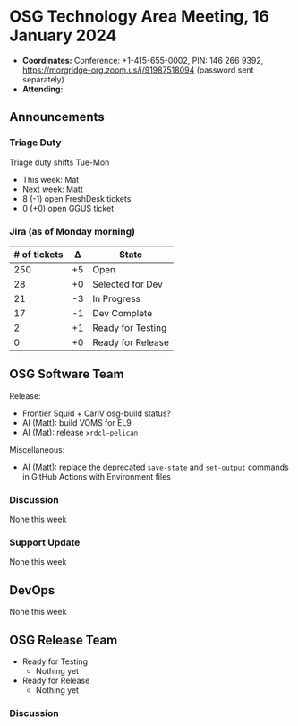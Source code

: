 # OSG Technology Area Meeting, 16 January 2024

-   **Coordinates:** Conference: +1-415-655-0002, PIN: 146 266 9392,
    <https://morgridge-org.zoom.us/j/91987518094> (password sent separately)
-   **Attending:** 

## Announcements

### Triage Duty

Triage duty shifts Tue-Mon

-   This week: Mat
-   Next week: Matt
-   8 (-1) open FreshDesk tickets
-   0 (+0) open GGUS ticket

### Jira (as of Monday morning)

| # of tickets | &Delta; | State             |
|--------------|---------|-------------------|
| 250          | +5      | Open              |
| 28           | +0      | Selected for Dev  |
| 21           | -3      | In Progress       |
| 17           | -1      | Dev Complete      |
| 2            | +1      | Ready for Testing |
| 0            | +0      | Ready for Release |

## OSG Software Team

Release:
-   Frontier Squid + CarlV osg-build status?
-   AI (Matt): build VOMS for EL9 
-   AI (Mat): release `xrdcl-pelican`

Miscellaneous:
-   AI (Matt): replace the deprecated `save-state` and `set-output` commands in GitHub Actions with Environment files

### Discussion

None this week

### Support Update

None this week

## DevOps

None this week

## OSG Release Team

-   Ready for Testing
    -   Nothing yet
-   Ready for Release
    -   Nothing yet
 
### Discussion

